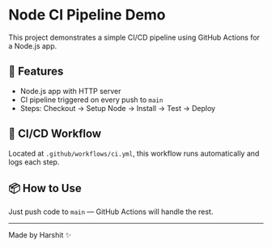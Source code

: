 # Node CI Pipeline Demo

This project demonstrates a simple CI/CD pipeline using GitHub Actions for a Node.js app.

## 🔧 Features
- Node.js app with HTTP server
- CI pipeline triggered on every push to `main`
- Steps: Checkout → Setup Node → Install → Test → Deploy

## 🚀 CI/CD Workflow
Located at `.github/workflows/ci.yml`, this workflow runs automatically and logs each step.

## 📦 How to Use
Just push code to `main` — GitHub Actions will handle the rest.

---
Made by Harshit ✨

